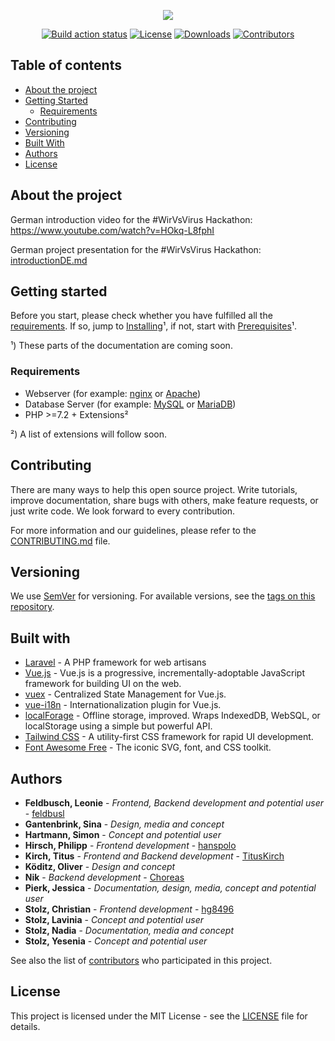 <p align="center">
    <img src="https://avatars2.githubusercontent.com/u/62466546?s=200&v=4"/>
</p>
<p align="center">
    <a href="https://github.com/LifeIsLearning2/PrototypA/actions"><img src="https://github.com/LifeIsLearning2/PrototypA/workflows/Laravel/badge.svg" alt="Build action status"></a>
    <a href="https://github.com/LifeIsLearning2/PrototypA/blob/master/LICENSE"><img src="https://img.shields.io/github/license/LifeIsLearning2/PrototypA?label=License&labelColor=30363D&color=2FBF50" alt="License"></a>
    <a href="https://github.com/LifeIsLearning2/PrototypA/releases"><img src="https://img.shields.io/github/downloads/LifeIsLearning2/PrototypA/total?label=Downloads&labelColor=30363D&color=2FBF50" alt="Downloads"></a>
    <a href="https://github.com/LifeIsLearning2/PrototypA/graphs/contributors"><img src="https://img.shields.io/github/contributors/LifeIsLearning2/PrototypA?label=Contributors&labelColor=30363D&color=2FBF50" alt="Contributors"></a>
</p>

## Table of contents

* [About the project](#about-the-project)
* [Getting Started](#getting-started)
    * [Requirements](#requirements)
* [Contributing](#contributing)
* [Versioning](#versioning)
* [Built With](#built-with)
* [Authors](#authors)
* [License](#license)

## About the project
German introduction video for the #WirVsVirus Hackathon:
https://www.youtube.com/watch?v=HOkq-L8fphI

German project presentation for the #WirVsVirus Hackathon:
[introductionDE.md](introductionDE.md)

## Getting started

Before you start, please check whether you have fulfilled all the [requirements](#requirements). If so, jump to [Installing](#installing)¹, if not, start with [Prerequisites](#prerequisites)¹.

¹) These parts of the documentation are coming soon.

### Requirements

* Webserver (for example: [nginx](https://www.nginx.com/) or [Apache](https://httpd.apache.org/))
* Database Server (for example: [MySQL](https://github.com/mysql/mysql-server) or [MariaDB](https://github.com/MariaDB/server))
* PHP >=7.2 + Extensions²

²) A list of extensions will follow soon.

## Contributing
There are many ways to help this open source project. Write tutorials, improve documentation, share bugs with others, make feature requests, or just write code. We look forward to every contribution.

For more information and our guidelines, please refer to the [CONTRIBUTING.md](CONTRIBUTING.md) file.

## Versioning

We use [SemVer](http://semver.org/) for versioning. For available versions, see the [tags on this repository](https://github.com/LifeIsLearning2/PrototypA/tags). 

## Built with

* [Laravel](https://github.com/laravel/laravel) - A PHP framework for web artisans
* [Vue.js](https://github.com/vuejs/vue) - Vue.js is a progressive, incrementally-adoptable JavaScript framework for building UI on the web.
* [vuex](https://github.com/vuejs/vuex) - Centralized State Management for Vue.js.
* [vue-i18n](https://github.com/kazupon/vue-i18n) - Internationalization plugin for Vue.js.
* [localForage](https://github.com/localForage/localForage) - Offline storage, improved. Wraps IndexedDB, WebSQL, or localStorage using a simple but powerful API.
* [Tailwind CSS](https://github.com/tailwindcss/tailwindcss) - A utility-first CSS framework for rapid UI development.
* [Font Awesome Free](https://github.com/FortAwesome/Font-Awesome) - The iconic SVG, font, and CSS toolkit.

## Authors
* **Feldbusch, Leonie** - *Frontend, Backend development and potential user* - [feldbusl](https://github.com/feldbusl)
* **Gantenbrink, Sina** - *Design, media and concept*
* **Hartmann, Simon** - *Concept and potential user*
* **Hirsch, Philipp** - *Frontend development* - [hanspolo](https://github.com/hanspolo)
* **Kirch, Titus** - *Frontend and Backend development* - [TitusKirch](https://github.com/TitusKirch)
* **Köditz, Oliver** - *Design and concept*
* **Nik** - *Backend development* - [Choreas](https://github.com/Choreas)
* **Pierk, Jessica** - *Documentation, design, media, concept and potential user*
* **Stolz, Christian** - *Frontend development* - [hg8496](https://github.com/hg8496)
* **Stolz, Lavinia** - *Concept and potential user*
* **Stolz, Nadia** - *Documentation, media and concept*
* **Stolz, Yesenia** - *Concept and potential user*

See also the list of [contributors](https://github.com/LifeIsLearning2/PrototypA/graphs/contributors) who participated in this project.

## License

This project is licensed under the MIT License - see the [LICENSE](LICENSE) file for details.
